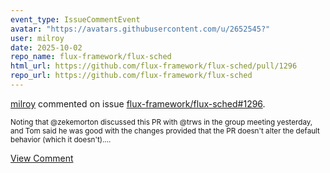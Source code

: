 ```yaml
---
event_type: IssueCommentEvent
avatar: "https://avatars.githubusercontent.com/u/2652545?"
user: milroy
date: 2025-10-02
repo_name: flux-framework/flux-sched
html_url: https://github.com/flux-framework/flux-sched/pull/1296
repo_url: https://github.com/flux-framework/flux-sched
---
```


<a href='https://github.com/milroy' target='_blank'>milroy</a> commented on issue <a href='https://github.com/flux-framework/flux-sched/pull/1296' target='_blank'>flux-framework/flux-sched#1296</a>.

<small>Noting that @zekemorton discussed this PR with @trws in the group meeting yesterday, and Tom said he was good with the changes provided that the PR doesn't alter the default behavior (which it doesn't)....</small>

<a href='https://github.com/flux-framework/flux-sched/pull/1296' target='_blank'>View Comment</a>